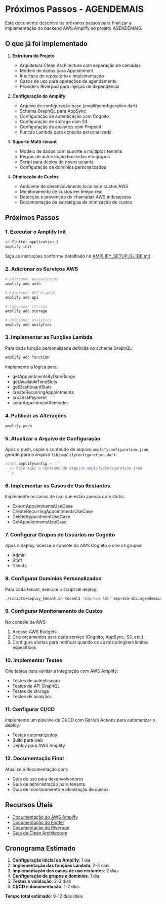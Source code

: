 # Próximos Passos - AGENDEMAIS

Este documento descreve os próximos passos para finalizar a implementação do backend AWS Amplify no projeto AGENDEMAIS.

## O que já foi implementado

1. **Estrutura do Projeto**
   - Arquitetura Clean Architecture com separação de camadas
   - Modelo de dados para Appointment
   - Interface do repositório e implementação
   - Casos de uso para operações de agendamento
   - Providers Riverpod para injeção de dependência

2. **Configuração do Amplify**
   - Arquivo de configuração base (amplifyconfiguration.dart)
   - Schema GraphQL para AppSync
   - Configuração de autenticação com Cognito
   - Configuração de storage com S3
   - Configuração de analytics com Pinpoint
   - Função Lambda para consulta personalizada

3. **Suporte Multi-tenant**
   - Modelo de dados com suporte a múltiplos tenants
   - Regras de autorização baseadas em grupos
   - Script para deploy de novos tenants
   - Configuração de domínios personalizados

4. **Otimização de Custos**
   - Ambiente de desenvolvimento local sem custos AWS
   - Monitoramento de custos em tempo real
   - Detecção e prevenção de chamadas AWS indesejadas
   - Documentação de estratégias de otimização de custos

## Próximos Passos

### 1. Executar o Amplify Init

```bash
cd flutter_application_1
amplify init
```

Siga as instruções conforme detalhado no [AMPLIFY_SETUP_GUIDE.md](./AMPLIFY_SETUP_GUIDE.md).

### 2. Adicionar os Serviços AWS

```bash
# Adicionar autenticação
amplify add auth

# Adicionar API GraphQL
amplify add api

# Adicionar storage
amplify add storage

# Adicionar analytics
amplify add analytics
```

### 3. Implementar as Funções Lambda

Para cada função personalizada definida no schema GraphQL:

```bash
amplify add function
```

Implemente a lógica para:
- getAppointmentsByDateRange
- getAvailableTimeSlots
- getDashboardStats
- createRecurringAppointments
- processPayment
- sendAppointmentReminder

### 4. Publicar as Alterações

```bash
amplify push
```

### 5. Atualizar o Arquivo de Configuração

Após o push, copie o conteúdo do arquivo `amplifyconfiguration.json` gerado para o arquivo `lib/amplifyconfiguration.dart`:

```dart
const amplifyconfig = '''
  // Cole aqui o conteúdo do arquivo amplifyconfiguration.json
''';
```

### 6. Implementar os Casos de Uso Restantes

Implemente os casos de uso que estão apenas com stubs:
- ExportAppointmentsUseCase
- CreateRecurringAppointmentsUseCase
- DeleteAppointmentUseCase
- GetAppointmentsUseCase

### 7. Configurar Grupos de Usuários no Cognito

Após o deploy, acesse o console do AWS Cognito e crie os grupos:
- Admin
- Staff
- Clients

### 8. Configurar Domínios Personalizados

Para cada tenant, execute o script de deploy:

```bash
./scripts/deploy_tenant.sh tenant1 "Empresa ABC" empresa-abc.agendemais.com
```

### 9. Configurar Monitoramento de Custos

No console da AWS:
1. Acesse AWS Budgets
2. Crie orçamentos para cada serviço (Cognito, AppSync, S3, etc.)
3. Configure alertas para notificar quando os custos atingirem limites específicos

### 10. Implementar Testes

Crie testes para validar a integração com AWS Amplify:
- Testes de autenticação
- Testes de API GraphQL
- Testes de storage
- Testes de analytics

### 11. Configurar CI/CD

Implemente um pipeline de CI/CD com GitHub Actions para automatizar o deploy:
- Testes automatizados
- Build para web
- Deploy para AWS Amplify

### 12. Documentação Final

Atualize a documentação com:
- Guia de uso para desenvolvedores
- Guia de administração para tenants
- Guia de monitoramento e otimização de custos

## Recursos Úteis

- [Documentação do AWS Amplify](https://docs.amplify.aws)
- [Documentação do Flutter](https://flutter.dev/docs)
- [Documentação do Riverpod](https://riverpod.dev/docs)
- [Guia de Clean Architecture](https://blog.cleancoder.com/uncle-bob/2012/08/13/the-clean-architecture.html)

## Cronograma Estimado

1. **Configuração inicial do Amplify**: 1 dia
2. **Implementação das funções Lambda**: 2-3 dias
3. **Implementação dos casos de uso restantes**: 2 dias
4. **Configuração de grupos e domínios**: 1 dia
5. **Testes e validação**: 2-3 dias
6. **CI/CD e documentação**: 1-2 dias

**Tempo total estimado**: 9-12 dias úteis